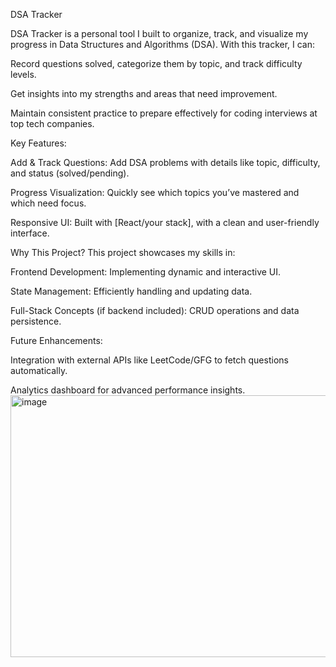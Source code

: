 DSA Tracker

DSA Tracker is a personal tool I built to organize, track, and visualize my progress in Data Structures and Algorithms (DSA). With this tracker, I can:

Record questions solved, categorize them by topic, and track difficulty levels.

Get insights into my strengths and areas that need improvement.

Maintain consistent practice to prepare effectively for coding interviews at top tech companies.

Key Features:

Add & Track Questions: Add DSA problems with details like topic, difficulty, and status (solved/pending).

Progress Visualization: Quickly see which topics you’ve mastered and which need focus.

Responsive UI: Built with [React/your stack], with a clean and user-friendly interface.

Why This Project?
This project showcases my skills in:

Frontend Development: Implementing dynamic and interactive UI.

State Management: Efficiently handling and updating data.

Full-Stack Concepts (if backend included): CRUD operations and data persistence.

Future Enhancements:

Integration with external APIs like LeetCode/GFG to fetch questions automatically.

Analytics dashboard for advanced performance insights.<img width="937" height="419" alt="image" src="https://github.com/user-attachments/assets/e54850db-66b2-4d7f-9f27-562b5f994bb3" />
